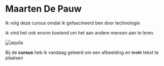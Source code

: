 # Maarten De Pauw
Ik volg deze cursus omdat ik gefascineerd ben door technologie

ik vind het ook enorm boeiend om het aan andere mensen aan te leren.

![aquila](https://github.com/Maarzor/MaartenDePauw/blob/master/aquila.png)

Bij de **cursus** heb ik vandaag geleerd om een afbeelding en ~~testk~~ tekst te plaatsen
